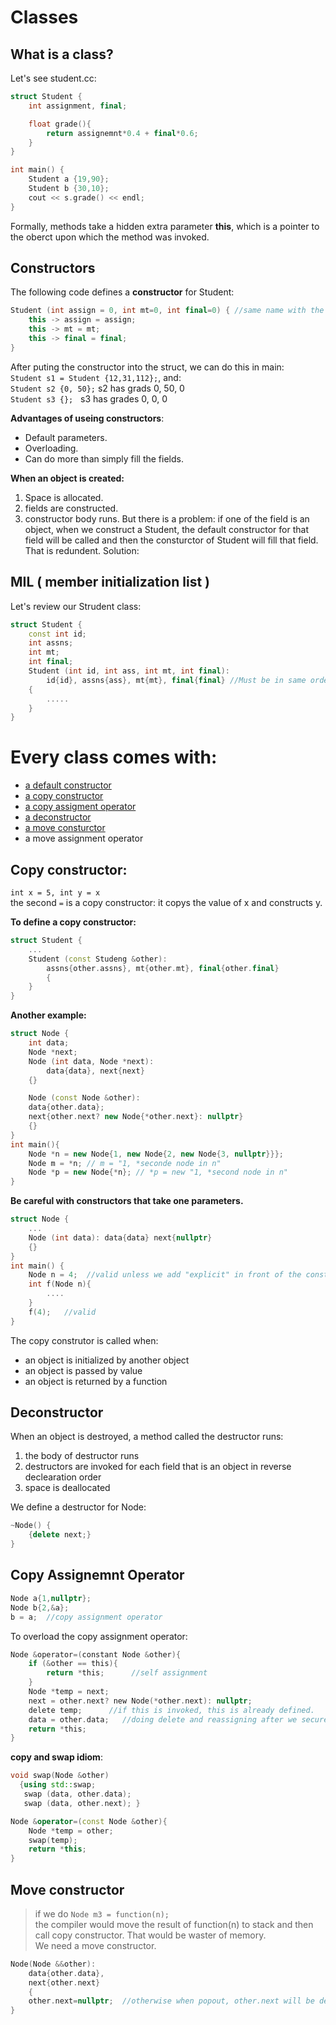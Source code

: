 # Classes

## What is a class?
Let's see student.cc:
```c++
struct Student {
    int assignment, final;

    float grade(){
        return assignemnt*0.4 + final*0.6;
    }
}

int main() {
    Student a {19,90};
    Student b {30,10};
    cout << s.grade() << endl;
}
```
Formally, methods take a hidden extra parameter **this**, which is a pointer to the oberct upon which the method was invoked. 

## Constructors <a id="default"></a>
The following code defines a **constructor** for Student:
```c++
Student (int assign = 0, int mt=0, int final=0) { //same name with the class
    this -> assign = assign;
    this -> mt = mt;
    this -> final = final;
}
```
After puting the constructor into the struct, we can do this in main:  
`Student s1 = Student {12,31,112};`, and:  
`Student s2 {0, 50};`  s2 has grads 0, 50, 0  
`Student s3 {};` &nbsp; s3 has grades 0, 0, 0

**Advantages of useing constructors**:  
* Default parameters.
* Overloading.
* Can do more than simply fill the fields.

**When an object is created:**
1. Space is allocated.
2. fields are constructed.
3. constructor body runs.
But there is a problem: if one of the field is an object, when we construct a Student, the default constructor for that field will be called and then the consturctor of Student will fill that field. That is redundent. Solution:

## MIL ( member initialization list )  
Let's review our Strudent class:
```c++
struct Student {
    const int id;
    int assns;
    int mt;
    int final;
    Student (int id, int ass, int mt, int final): 
        id{id}, assns{ass}, mt{mt}, final{final} //Must be in same order in which they are declared.
    {
        .....
    }
}
```
# Every class comes with:

* [a default constructor](#default)
* [a copy constructor](#copy)
* [a copy assigment operator](#copy_ass)
* [a deconstructor](#destroy)
* [a move consturctor](#move) 
* a move assignment operator

## Copy constructor: <a id = "copy"></a>
`int x = 5, int y = x`   
the second `=` is a copy constructor: it copys the value of x and constructs y.   

**To define a copy constructor:**
```c++
struct Student {
    ...
    Student (const Studeng &other):
        assns{other.assns}, mt{other.mt}, final{other.final}
        {
    }
}
```

**Another example:**
```c++
struct Node {
    int data;
    Node *next;
    Node (int data, Node *next):
        data{data}, next{next}
    {}

    Node (const Node &other):
    data{other.data};
    next{other.next? new Node{*other.next}: nullptr}
    {}
}
int main(){
    Node *n = new Node{1, new Node{2, new Node{3, nullptr}}};
    Node m = *n; // m = "1, *seconde node in n"
    Node *p = new Node{*n}; // *p = new "1, *second node in n"
}
```

**Be careful with constructors that take one parameters.**
```c++
struct Node {
    ...
    Node (int data): data{data} next{nullptr}
    {}
}
int main() {
    Node n = 4;  //valid unless we add "explicit" in front of the constructor.
    int f(Node n){
        ....
    }
    f(4);   //valid
}
```
The copy construtor is called when: 
* an object is initialized by another object
* an object is passed by value
* an object is returned by a function

## Deconstructor <a id = "destroy"></a>

When an object is destroyed, a method called the destructor runs:   
1. the body of destructor runs
2. destructors are invoked for each field that is an object in reverse declearation order
3. space is deallocated   

We define a destructor for Node:  
```c++
~Node() {
    {delete next;}
}
```


## Copy Assignemnt Operator <a id="copy_ass"></a>
```c++
Node a{1,nullptr};
Node b{2,&a};
b = a;  //copy assignment operator
```
To overload the copy assignment operator:  
```c
Node &operator=(constant Node &other){
    if (&other == this){
        return *this;      //self assignment
    }
    Node *temp = next;
    next = other.next? new Node(*other.next): nullptr;
    delete temp;      //if this is invoked, this is already defined.    
    data = other.data;   //doing delete and reassigning after we secure copying. 
    return *this;
}
```

**copy and swap idiom**:  
```c++
void swap(Node &other)
  {using std::swap;
   swap (data, other.data);
   swap (data, other.next); }

Node &operator=(const Node &other){
    Node *temp = other;
    swap(temp);
    return *this;
}
```

## Move constructor <a id="move"></a>

> if we do `Node m3 = function(n);`  
the compiler would move the result of function(n) to stack and then call copy constructor. That would be waster of memory.  
We need a move constructor.

```c++
Node(Node &&other):
    data{other.data},
    next{other.next} 
    {
    other.next=nullptr;  //otherwise when popout, other.next will be destroyed
}